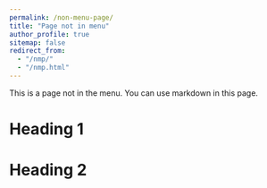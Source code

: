 ```yaml
---
permalink: /non-menu-page/
title: "Page not in menu"
author_profile: true
sitemap: false
redirect_from: 
  - "/nmp/"
  - "/nmp.html"
---
```



This is a page not in the menu. You can use markdown in this page.

Heading 1
======

Heading 2
======
